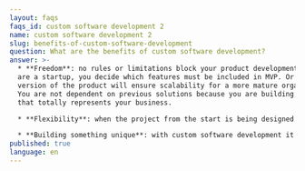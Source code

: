 ```yaml
---
layout: faqs
faqs_id: custom software development 2
name: custom software development 2
slug: benefits-of-custom-software-development
question: What are the benefits of custom software development?
answer: >-
  * **Freedom**: no rules or limitations block your product development. If you
  are a startup, you decide which features must be included in MVP. Or what
  version of the product will ensure scalability for a more mature organization.
  You are not dependent on previous solutions because you are building a product
  that totally represents your business.

  * **Flexibility**: when the project from the start is being designed according to your needs, then it is easier to modify and evolve it.

  * **Building something unique**: with custom software development it is easier to build an innovative product that stands out from the competition.
published: true
language: en
---
```

